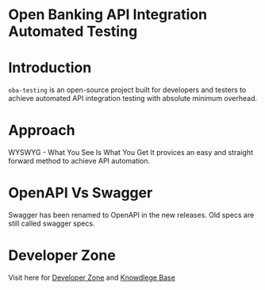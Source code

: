 Open Banking API Integration Automated Testing
===

Introduction
===
`oba-testing` is an open-source project built for developers and testers to achieve automated API integration testing with absolute minimum overhead.

Approach
===
WYSWYG - What You See Is What You Get
It provices an easy and straight forward method to achieve API automation.

OpenAPI Vs Swagger
===
Swagger has been renamed to OpenAPI in the new releases. Old specs are still called swagger specs.

Developer Zone
===
Visit here for [Developer Zone](https://openbanking.atlassian.net/wiki/spaces/DZ/overview) and [Knowdlege Base](https://openbanking.atlassian.net/wiki/spaces/DZ/pages/17236479/Knowledge+Base)

